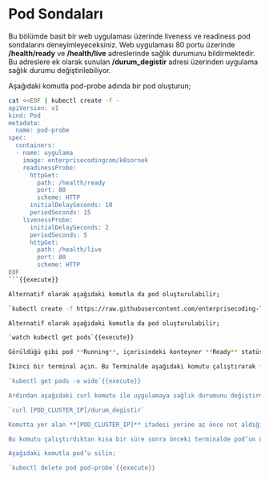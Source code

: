 # Pod Sondaları

Bu bölümde basit bir web uygulaması üzerinde liveness ve readiness pod sondalarını deneyimleyeceksiniz. Web uygulaması 80 portu üzerinde **/health/ready** ve **/health/live** adreslerinde sağlık durumunu bildirmektedir. Bu adreslere ek olarak sunulan **/durum_degistir** adresi üzerinden uygulama sağlık durumu değiştirilebiliyor.

Aşağıdaki komutla pod-probe  adında bir pod oluşturun;

```bash
cat <<EOF | kubectl create -f -
apiVersion: v1
kind: Pod
metadata:
  name: pod-probe
spec:
  containers:
  - name: uygulama
    image: enterprisecodingcom/k8sornek
    readinessProbe:
      httpGet:
        path: /health/ready
        port: 80
        scheme: HTTP
      initialDelaySeconds: 10
      periodSeconds: 15
    livenessProbe:
      initialDelaySeconds: 2
      periodSeconds: 5
      httpGet:
        path: /health/live
        port: 80
        scheme: HTTP
EOF
```{{execute}}

Alternatif olarak aşağıdaki komutla da pod oluşturulabilir;

`kubectl create -f https://raw.githubusercontent.com/enterprisecoding-ltd/k8s-ornekleri/master/pod/pod-probe.yaml`{{execute}}

Alternatif olarak aşağıdaki komutla da pod oluşturulabilir;

`watch kubectl get pods`{{execute}}

Görüldüğü gibi pod **Running**, içerisindeki konteyner **Ready** statüsünde.

İkinci bir terminal açın. Bu Terminalde aşağıdaki komutu çalıştırarak **pod-probe** pod'u için atanan ip adresini not alın;

`kubectl get pods -o wide`{{execute}}

Ardından aşağıdaki curl komutu ile uygulamaya sağlık durumunu değiştirmesi için komut gönderin;

`curl [POD_CLUSTER_IP]/durum_degistir`

Komutta yer alan **[POD_CLUSTER_IP]** ifadesi yerine az önce not aldığınız ip adresini yazınız.

Bu komutu çalıştırdıktan kısa bir süre sonra önceki terminalde pod’un önce ready durumda olmadığı görülecek, ardından da kubernetes tarafından yeniden başlatılacaktır.

Aşağıdaki komutla pod’u silin;

`kubectl delete pod pod-probe`{{execute}}
